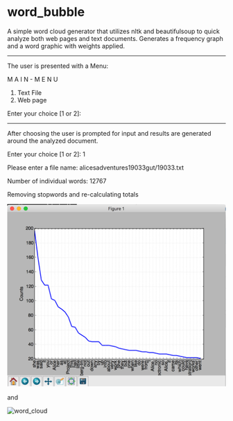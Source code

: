 # word_bubble

A simple word cloud generator that utilizes nltk and beautifulsoup to quick analyze both web pages and text documents. Generates a frequency graph and a word graphic with weights applied.

------------------------------
The user is presented with a Menu:

   M A I N - M E N U

1. Text File
2. Web page

Enter your choice [1 or 2]:

------------------------------

After choosing the user is prompted for input and results are generated around the analyzed document.

Enter your choice [1 or 2]: 1

Please enter a file name: alicesadventures19033gut/19033.txt

Number of individual words: 12767

Removing stopwords and re-calculating totals

![freq_graph](https://github.com/wardspan/word_bubble/blob/master/freq_graph.png)

and

![word_cloud](https://github.com/wardspan/word_bubble/blob/master/word_cloud.png|alt=word_cloud)